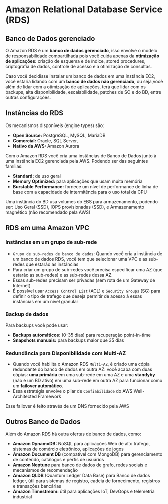 # Amazon Relational Database Service (RDS)

## Banco de Dados gerenciado

O Amazon RDS é um **banco de dados gerenciado**, isso envolve o modelo de responsabilidade compartilhada pois você cuida apenas da **otimização de aplicações:** criação de esquema e de índice, stored procedures, criptografia de dados, controle de acesso e a otimização de consultas.

Caso você decidisse instalar um banco de dados em uma instância EC2, você estaria lidando com um **banco de dados não gerenciado**, ou seja,você além de lidar com a otimização de aplicações, terá que lidar com os backups, alta disponibilidade, escalabilidade, patches de SO e do BD, entre outras configurações.

## Instâncias do RDS

Os mecanismos disponíveis (engine types) são:

- **Open Source:** PostgreSQL, MySQL, MariaDB
- **Comercial:** Oracle, SQL Server,
- **Nativo da AWS:** Amazon Aurora

Com o Amazon RDS você cria uma instâncias de Banco de Dados junto à uma instância EC2 gerenciada pela AWS. Podendo ser das seguintes famílias:

- **Standard:** de uso geral
- **Memory Optimized:** para aplicações que usam muita memória
- **Burstable Performance:** fornece um nível de performance de linha de base com a capacidade de intermitência para o uso total da CPU

Uma instância do BD usa volumes do EBS para armazenamento, podendo ser: Uso Geral (SSD), IOPS provisionadas (SSD), e Armazenamento magnético (não recomendado pela AWS)

## RDS em uma Amazon VPC

### Instâncias em um grupo de sub-rede

- `Grupo de sub-redes de banco de dados`: Quando você cria a instância de um banco de dados RDS, você tem que selecionar uma VPC e as sub-redes que estarão as instâncias
- Para criar um grupo de sub-redes você precisa especificar uma AZ (que estarão as sub-redes) e as sub-redes dessa AZ.
- Essas sub-redes precisam ser privadas (sem rota de um Gateway de Internet)
- É possível usar `Access Control List` (ACL) e `Security Groups` (SG) para definir o tipo de trafego que deseja permitir de acesso à essas instâncias em um nível granular

### Backup de dados

Para backups você pode usar:

- **Backups automáticos:** (0-35 dias) para recuperação point-in-time
- **Snapshots manuais:** para backups maior que 35 dias

### Redundância para Disponibilidade com Multi-AZ

- Quando você habilita o Amazon RDS `Multi-AZ`, é criado uma cópia redundante do banco de dados em outra AZ: você acaba com duas cópias: **uma primária** em uma sub-rede em uma AZ e uma **standyby** (não é um BD ativo) em uma sub-rede em outra AZ para funcionar como um **failover automático**.
- Essa estratégia envolve o pilar de `Confiabilidade` do AWS Well-Architected Framework

Esse failover é feito através de um DNS fornecido pela AWS

## Outros Banco de Dados

Além do Amazon RDS há outra ofertas de banco de dados, como:

- **Amazon DynamoDB:** NoSQL para aplicações Web de alto tráfego, sistemas de comércio eletrônico, aplicações de jogos
- **Amazon Document DB** (compatível com MongoDB) para gerenciamento de conteúdo, catálogos e perfis de usuários
- **Amazon Neptune** para banco de dados de grafo, redes sociais e mecanismos de recomendação
- **Amazon QLDB** (Quantum Ledger Data Base) para Banco de dados ledger, útil para sistemas de registro, cadeia de fornecimento, registros e transações bancárias
- **Amazon Timestream:** útil para aplicações IoT, DevOops e telemetria industrial
